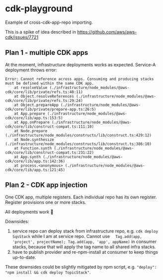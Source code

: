 # cdk-playground

Example of cross-cdk-app-repo importing.

This is a spike of idea described in https://github.com/aws/aws-cdk/issues/7721

## Plan 1 - multiple CDK apps

At the moment, infrastructure deployments works as expected. Service-A deployment throws error:

```log
Error: Cannot reference across apps. Consuming and producing stacks must be defined within the same CDK app.
    at resolveValue (./infrastructure/node_modules/@aws-cdk/core/lib/private/refs.ts:48:11)
    at Object.resolveReferences (./infrastructure/node_modules/@aws-cdk/core/lib/private/refs.ts:29:24)
    at Object.prepareApp (./infrastructure/node_modules/@aws-cdk/core/lib/private/prepare-app.ts:26:5)
    at App.prepare (./infrastructure/node_modules/@aws-cdk/core/lib/app.ts:153:5)
    at App.onPrepare (./infrastructure/node_modules/@aws-cdk/core/lib/construct-compat.ts:111:10)
    at Node.prepare (./infrastructure/node_modules/constructs/lib/construct.ts:429:12)
    at Node.synthesize (./infrastructure/node_modules/constructs/lib/construct.ts:386:10)
    at Function.synth (./infrastructure/node_modules/@aws-cdk/core/lib/construct-compat.ts:231:22)
    at App.synth (./infrastructure/node_modules/@aws-cdk/core/lib/app.ts:142:36)
    at process.<anonymous> (./infrastructure/node_modules/@aws-cdk/core/lib/app.ts:121:45)
```

## Plan 2 - CDK app injection

One CDK app, multiple registers.
Each individual repo has its own register. Register provisions one or more stacks.

All deployments work 🤟

Downsides:

1. service repo can deploy stack from infrastructure repo, e.g. `cdk deploy SqsStack` while I am at service repo. Cannot use `  Tag.add(app, 'project', projectName); Tag.add(app, 'app', appName)` in consumer stacks, because that will apply the tag name to all shared infra stacks.
2. have to publish provider and re-npm-install at consumer to keep things up-to-date.

These downsides could be slightly mitigated by npm script, e.g. `"deploy": "npm install && cdk deploy TopicStack"`.
